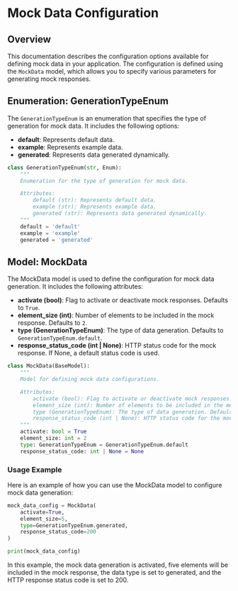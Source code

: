 # Mock Data Configuration

## Overview

This documentation describes the configuration options available for defining mock data in your application.
The configuration is defined using the `MockData` model, which allows you to specify various parameters for generating mock responses.

## Enumeration: GenerationTypeEnum

The `GenerationTypeEnum` is an enumeration that specifies the type of generation for mock data. It includes the following options:

- **default**: Represents default data.
- **example**: Represents example data.
- **generated**: Represents data generated dynamically.

```python
class GenerationTypeEnum(str, Enum):
    """
    Enumeration for the type of generation for mock data.

    Attributes:
        default (str): Represents default data.
        example (str): Represents example data.
        generated (str): Represents data generated dynamically.
    """
    default = 'default'
    example = 'example'
    generated = 'generated'
```

## Model: MockData
The MockData model is used to define the configuration for mock data generation. It includes the following attributes:

* **activate (bool)**: Flag to activate or deactivate mock responses. Defaults to `True`.
* **element_size (int)**: Number of elements to be included in the mock response. Defaults to `2`.
* **type (GenerationTypeEnum)**: The type of data generation. Defaults to `GenerationTypeEnum.default`.
* **response_status_code (int | None)**: HTTP status code for the mock response. If None, a default status code is used.

```python
class MockData(BaseModel):
    """
    Model for defining mock data configurations.

    Attributes:
        activate (bool): Flag to activate or deactivate mock responses. Defaults to True.
        element_size (int): Number of elements to be included in the mock response. Defaults to 2.
        type (GenerationTypeEnum): The type of data generation. Defaults to GenerationTypeEnum.default.
        response_status_code (int | None): HTTP status code for the mock response. If None, a default status code is used.
    """
    activate: bool = True
    element_size: int = 2
    type: GenerationTypeEnum = GenerationTypeEnum.default
    response_status_code: int | None = None
```

### Usage Example
Here is an example of how you can use the MockData model to configure mock data generation:
```python
mock_data_config = MockData(
    activate=True,
    element_size=5,
    type=GenerationTypeEnum.generated,
    response_status_code=200
)

print(mock_data_config)
```

In this example, the mock data generation is activated, five elements will be included in the mock response,
the data type is set to generated, and the HTTP response status code is set to 200.

